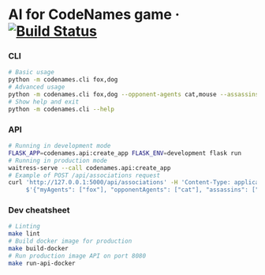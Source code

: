 # AI for CodeNames game &middot; [![Build Status](https://travis-ci.org/vladimir-tikhonov/codenames_ai.svg?branch=master)](https://travis-ci.org/vladimir-tikhonov/codenames_ai)

### CLI

```bash
# Basic usage
python -m codenames.cli fox,dog
# Advanced usage
python -m codenames.cli fox,dog --opponent-agents cat,mouse --assassins duck --bystanders cow,goat --lang en
# Show help and exit
python -m codenames.cli --help
```

### API
```bash
# Running in development mode
FLASK_APP=codenames.api:create_app FLASK_ENV=development flask run
# Running in production mode
waitress-serve --call codenames.api:create_app
# Example of POST /api/associations request
curl 'http://127.0.0.1:5000/api/associations' -H 'Content-Type: application/json' --data-binary \
     $'{"myAgents": ["fox"], "opponentAgents": ["cat"], "assassins": ["duck"], "bystanders": ["cow"], "lang": "en"}'
```

### Dev cheatsheet
```bash
# Linting
make lint
# Build docker image for production
make build-docker
# Run production image API on port 8080
make run-api-docker
```
